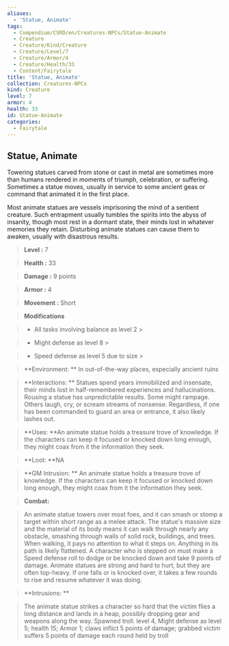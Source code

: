 ```yaml
---
aliases:
  - 'Statue, Animate'
tags:
  - Compendium/CSRD/en/Creatures-NPCs/Statue-Animate
  - Creature
  - Creature/Kind/Creature
  - Creature/Level/7
  - Creature/Armor/4
  - Creature/Health/33
  - Content/Fairytale
title: 'Statue, Animate'
collection: Creatures-NPCs
kind: Creature
level: 7
armor: 4
health: 33
id: Statue-Animate
categories:
  - Fairytale
---
```

## Statue, Animate    
Towering statues carved from stone or cast in metal are sometimes more than humans rendered in moments of triumph, celebration, or suffering. Sometimes a statue moves, usually in service to some ancient geas or command that animated it in the first place.  
Most animate statues are vessels imprisoning the mind of a sentient creature. Such entrapment usually tumbles the spirits into the abyss of insanity, though most rest in a dormant state, their minds lost in whatever memories they retain. Disturbing animate statues can cause them to awaken, usually with disastrous results.    
  
    
> **Level :** 7    
> **Health :** 33    
> **Damage :** 9 points    
> **Armor :** 4    
> **Movement :** Short    
> **Modifications**    
>- All tasks involving balance as level 2 >  
>    
>- Might defense as level 8 >  
>    
>- Speed defense as level 5 due to size >  
>    
> **Environment: ** In out-of-the-way places, especially ancient ruins    
> **Interactions: ** Statues spend years immobilized and insensate, their minds lost in half-remembered experiences and hallucinations. Rousing a statue has unpredictable results. Some might rampage. Others laugh, cry, or scream streams of nonsense. Regardless, if one has been commanded to guard an area or entrance, it also likely lashes out.    
> **Uses: **An animate statue holds a treasure trove of knowledge. If the characters can keep it focused or knocked down long enough, they might coax from it the information they seek.    
> **Loot: **NA    
> **GM Intrusion: ** An animate statue holds a treasure trove of knowledge. If the characters can keep it focused or knocked down long enough, they might coax from it the information they seek.    
  
> **Combat:**   
> An animate statue towers over most foes, and it can smash or stomp a target within short range as a melee attack. The statue's massive size and the material of its body means it can walk through nearly any obstacle, smashing through walls of solid rock, buildings, and trees. When walking, it pays no attention to what it steps on. Anything in its path is likely flattened. A character who is stepped on must make a Speed defense roll to dodge or be knocked down and take 9 points of damage. Animate statues are strong and hard to hurt, but they are often top-heavy. If one falls or is knocked over, it takes a few rounds to rise and resume whatever it was doing.    
    
  
> **Intrusions: **   
> The animate statue strikes a character so hard that the victim flies a long distance and lands in a heap, possibly dropping gear and weapons along the way. Spawned troll: level 4, Might defense as level 5; health 15; Armor 1; claws inflict 5 points of damage;  grabbed victim suffers 5 points of damage each round held by troll    
